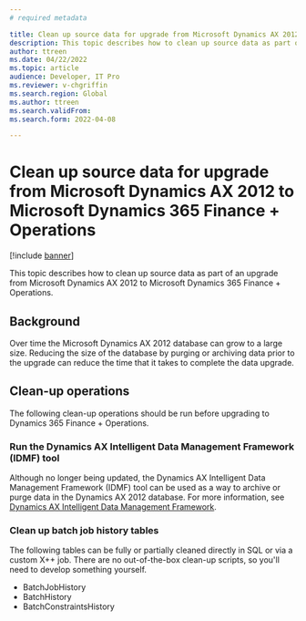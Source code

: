 ```yaml
---
# required metadata

title: Clean up source data for upgrade from Microsoft Dynamics AX 2012 to Microsoft Dynamics 365 Finance + Operations
description: This topic describes how to clean up source data as part of an upgrade from Microsoft Dynamics AX 2012 to Microsoft Dynamics 365 Finance + Operations.
author: ttreen 
ms.date: 04/22/2022
ms.topic: article
audience: Developer, IT Pro
ms.reviewer: v-chgriffin
ms.search.region: Global
ms.author: ttreen
ms.search.validFrom: 
ms.search.form: 2022-04-08

---
```


# Clean up source data for upgrade from Microsoft Dynamics AX 2012 to Microsoft Dynamics 365 Finance + Operations

[!include [banner](../includes/banner.md)]

This topic describes how to clean up source data as part of an upgrade from Microsoft Dynamics AX 2012 to Microsoft Dynamics 365 Finance + Operations. 

## Background

Over time the Microsoft Dynamics AX 2012 database can grow to a large size. Reducing the size of the database by purging or archiving data prior to the upgrade can reduce the time that it takes to complete the data upgrade.

## Clean-up operations

The following clean-up operations should be run before upgrading to Dynamics 365 Finance + Operations.

### Run the Dynamics AX Intelligent Data Management Framework (IDMF) tool

Although no longer being updated, the Dynamics AX Intelligent Data Management Framework (IDMF) tool can be used as a way to archive or purge data in the Dynamics AX 2012 database. For more information, see [Dynamics AX Intelligent Data Management Framework](/dynamicsax-2012/appuser-itpro/microsoft-dynamics-ax-intelligent-data-management-framework-idmf).

### Clean up batch job history tables

The following tables can be fully or partially cleaned directly in SQL or via a custom X++ job. There are no out-of-the-box clean-up scripts, so you'll need to develop something yourself.
 - BatchJobHistory
 - BatchHistory
 - BatchConstraintsHistory

